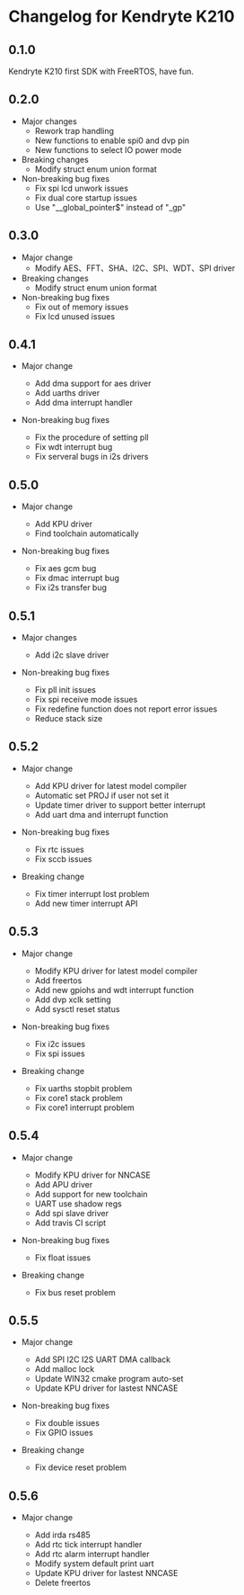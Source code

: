 Changelog for Kendryte K210
======

## 0.1.0

Kendryte K210 first SDK with FreeRTOS, have fun.

## 0.2.0

- Major changes
  - Rework trap handling
  - New functions to enable spi0 and dvp pin
  - New functions to select IO power mode
- Breaking changes
  - Modify struct enum union format
- Non-breaking bug fixes
  - Fix spi lcd unwork issues
  - Fix dual core startup issues
  - Use "__global_pointer$" instead of "_gp"

## 0.3.0

- Major change
  - Modify AES、FFT、SHA、I2C、SPI、WDT、SPI driver
- Breaking changes
  - Modify struct enum union format
- Non-breaking bug fixes
  - Fix out of memory issues
  - Fix lcd unused issues

## 0.4.1

- Major change
  - Add dma support for aes driver
  - Add uarths driver
  - Add dma interrupt handler

- Non-breaking bug fixes
  - Fix the procedure of setting pll
  - Fix wdt interrupt bug
  - Fix serveral bugs in i2s drivers

## 0.5.0

- Major change
  - Add KPU driver
  - Find toolchain automatically

- Non-breaking bug fixes
  - Fix aes gcm bug
  - Fix dmac interrupt bug
  - Fix i2s  transfer bug

## 0.5.1

- Major changes
  - Add i2c slave driver

- Non-breaking bug fixes
  - Fix pll init issues
  - Fix spi receive mode issues
  - Fix redefine function does not report error issues
  - Reduce stack size

## 0.5.2

- Major change
  - Add KPU driver for latest model compiler
  - Automatic set PROJ if user not set it
  - Update timer driver to support better interrupt
  - Add uart dma and interrupt function
- Non-breaking bug fixes
  - Fix rtc issues
  - Fix sccb issues

- Breaking change
  - Fix timer interrupt lost problem
  - Add new timer interrupt API

## 0.5.3

- Major change
  - Modify KPU driver for latest model compiler
  - Add freertos
  - Add new gpiohs and wdt interrupt function
  - Add dvp xclk setting
  - Add sysctl reset status

- Non-breaking bug fixes
  - Fix i2c issues
  - Fix spi issues

- Breaking change
  - Fix uarths stopbit problem
  - Fix core1 stack problem
  - Fix core1 interrupt problem

## 0.5.4

- Major change
  - Modify KPU driver for NNCASE
  - Add APU driver
  - Add support for new toolchain
  - UART use shadow regs
  - Add spi slave driver
  - Add travis CI script

- Non-breaking bug fixes
  - Fix float issues

- Breaking change
  - Fix bus reset problem

## 0.5.5

- Major change
  - Add SPI I2C I2S UART DMA callback
  - Add malloc lock
  - Update WIN32 cmake program auto-set
  - Update KPU driver for lastest NNCASE

- Non-breaking bug fixes
  - Fix double issues
  - Fix GPIO issues

- Breaking change
  - Fix device reset problem

## 0.5.6

- Major change

  - Add irda rs485
  - Add rtc tick interrupt handler
  - Add rtc alarm interrupt handler
  - Modify system default print uart
  - Update KPU driver for lastest NNCASE
  - Delete freertos
